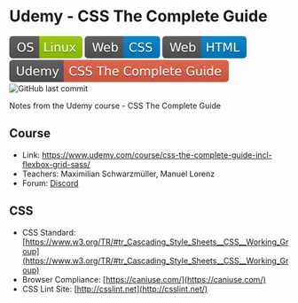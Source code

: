 # Udemy - CSS The Complete Guide
![OS Linux](shields/os-linux.svg)
![Web CSS](shields/web-css.svg)
![Web HTML](shields/web-html.svg)
![Udemy Course](shields/udemy-course.svg)
![GitHub last commit](https://img.shields.io/github/last-commit/goranbr/udemy-css-tcg?label=Last%20Commit)

Notes from the Udemy course - CSS The Complete Guide

## Course
- Link: https://www.udemy.com/course/css-the-complete-guide-incl-flexbox-grid-sass/
- Teachers: Maximilian Schwarzmüller, Manuel Lorenz
- Forum: [Discord](https://discord.com/channels/622033978047725582/633585681465344001)

## CSS
- CSS Standard: [https://www.w3.org/TR/#tr_Cascading_Style_Sheets__CSS__Working_Group](https://www.w3.org/TR/#tr_Cascading_Style_Sheets__CSS__Working_Group)
- Browser Compliance: [https://caniuse.com/](https://caniuse.com/)
- CSS Lint Site: [http://csslint.net](http://csslint.net/)

